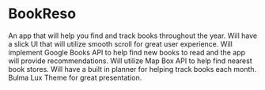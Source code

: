 # BookReso
An app that will help you find and track books throughout the year. 
Will have a slick UI that will utilize smooth scroll for great user experience. 
Will implement Google Books API to help find new books to read and the app will provide recommendations.
Will utilize Map Box API to help find nearest book stores.
Will have a built in planner for helping track books each month.
Bulma Lux Theme for great presentation.
